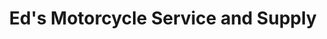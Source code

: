 ---
title: "Ed's Motorcycle Service and Supply"
url: /spokane-valley/eds-motorcycle-service-and-supply/
shop: motorcycle
---
